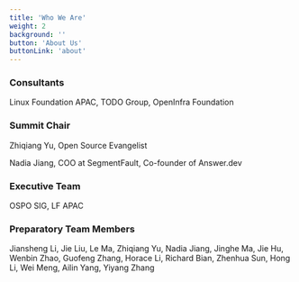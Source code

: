 ```yaml
---
title: 'Who We Are'
weight: 2
background: ''
button: 'About Us'
buttonLink: 'about'
---
```


### Consultants

Linux Foundation APAC, TODO Group, OpenInfra Foundation



### Summit Chair

Zhiqiang Yu, Open Source Evangelist

Nadia Jiang, COO at SegmentFault, Co-founder of Answer.dev


### Executive Team

OSPO SIG, LF APAC



### Preparatory Team Members

Jiansheng Li, Jie Liu, Le Ma, Zhiqiang Yu, Nadia Jiang, Jinghe Ma, Jie Hu, Wenbin Zhao, Guofeng Zhang, Horace Li, Richard Bian, Zhenhua Sun, Hong Li, Wei Meng, Ailin Yang, Yiyang Zhang